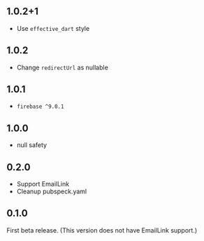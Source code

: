 ## 1.0.2+1

- Use `effective_dart` style

## 1.0.2

- Change `redirectUrl` as nullable

## 1.0.1

- `firebase ^9.0.1`

## 1.0.0

- null safety

## 0.2.0

- Support EmailLink
- Cleanup pubspeck.yaml

## 0.1.0

First beta release.
(This version does not have EmailLink support.)
